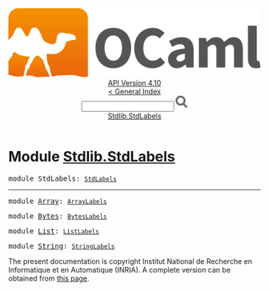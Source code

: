 <!-- ((! set title API !)) ((! set documentation !)) ((! set api !)) ((! set nobreadcrumb !)) -->
<div class="api"><header><nav class="toc brand"><a class="brand" href="https://ocaml.org/"><img src="colour-logo-gray.svg" class="svg" alt="OCaml"></a></nav><nav class="toc"><div class="toc_version"><a href="/docs" id="version-select">API Version 4.10</a></div><a href="index.html">&lt; General Index</a><div class="api_search"><input type="text" name="apisearch" id="api_search" oninput="mySearch(false);" onkeypress="this.oninput();" onclick="this.oninput();" onpaste="this.oninput();">
<img src="search_icon.svg" alt="Search" class="svg" onclick="mySearch(false)"></div>
<div id="search_results"></div><div class="toc_title"><a href="#top">Stdlib.StdLabels</a></div><ul></ul></nav></header>

<h1>Module <a href="type_Stdlib.StdLabels.html">Stdlib.StdLabels</a></h1>

<pre><span id="MODULEStdLabels"><span class="keyword">module</span> StdLabels</span>: <code class="type"><a href="StdLabels.html">StdLabels</a></code></pre><hr width="100%">

<pre><span id="MODULEArray"><span class="keyword">module</span> <a href="StdLabels.Array.html">Array</a></span>: <code class="type"><a href="Stdlib.ArrayLabels.html">ArrayLabels</a></code></pre>
<pre><span id="MODULEBytes"><span class="keyword">module</span> <a href="StdLabels.Bytes.html">Bytes</a></span>: <code class="type"><a href="Stdlib.BytesLabels.html">BytesLabels</a></code></pre>
<pre><span id="MODULEList"><span class="keyword">module</span> <a href="StdLabels.List.html">List</a></span>: <code class="type"><a href="Stdlib.ListLabels.html">ListLabels</a></code></pre>
<pre><span id="MODULEString"><span class="keyword">module</span> <a href="StdLabels.String.html">String</a></span>: <code class="type"><a href="Stdlib.StringLabels.html">StringLabels</a></code></pre>
<div class="copyright">The present documentation is copyright Institut National de Recherche en Informatique et en Automatique (INRIA). A complete version can be obtained from <a href="http://caml.inria.fr/pub/docs/manual-ocaml/">this page</a>.</div></div>